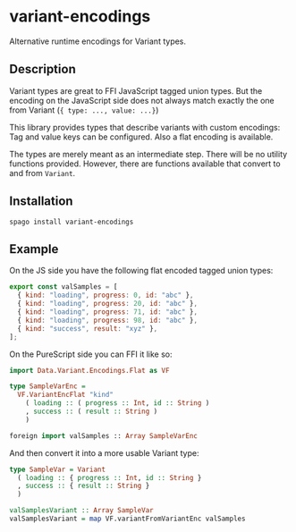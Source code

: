 # variant-encodings

Alternative runtime encodings for Variant types.

## Description

Variant types are great to FFI JavaScript tagged union types. But the encoding
on the JavaScript side does not always match exactly the one from Variant (`{
type: ..., value: ...}`)

This library provides types that describe variants with custom encodings: Tag
and value keys can be configured. Also a flat encoding is available.

The types are merely meant as an intermediate step. There will be no utility
functions provided. However, there are functions available that convert to and from `Variant`.

## Installation

`spago install variant-encodings`

## Example

On the JS side you have the following flat encoded tagged union types:

```js
export const valSamples = [
  { kind: "loading", progress: 0, id: "abc" },
  { kind: "loading", progress: 20, id: "abc" },
  { kind: "loading", progress: 71, id: "abc" },
  { kind: "loading", progress: 98, id: "abc" },
  { kind: "success", result: "xyz" },
];
```

On the PureScript side you can FFI it like so:

```hs
import Data.Variant.Encodings.Flat as VF

type SampleVarEnc =
  VF.VariantEncFlat "kind"
    ( loading :: ( progress :: Int, id :: String )
    , success :: ( result :: String )
    )

foreign import valSamples :: Array SampleVarEnc
```

And then convert it into a more usable Variant type:

```hs
type SampleVar = Variant
  ( loading :: { progress :: Int, id :: String }
  , success :: { result :: String }
  )

valSamplesVariant :: Array SampleVar
valSamplesVariant = map VF.variantFromVariantEnc valSamples
```

